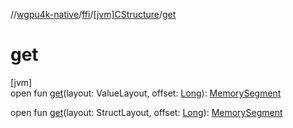 //[wgpu4k-native](../../../index.md)/[ffi](../index.md)/[[jvm]CStructure](index.md)/[get](get.md)

# get

[jvm]\
open fun [get](get.md)(layout: ValueLayout, offset: [Long](https://kotlinlang.org/api/core/kotlin-stdlib/kotlin/-long/index.html)): [MemorySegment](../-memory-segment/index.md)

open fun [get](get.md)(layout: StructLayout, offset: [Long](https://kotlinlang.org/api/core/kotlin-stdlib/kotlin/-long/index.html)): [MemorySegment](../-memory-segment/index.md)